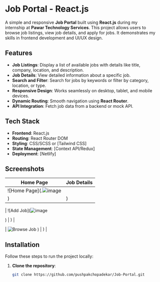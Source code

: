 # Job Portal - React.js

A simple and responsive **Job Portal** built using **React.js** during my internship at **Pawar Technology Services**. This project allows users to browse job listings, view job details, and apply for jobs. It demonstrates my skills in frontend development and UI/UX design.

## Features

- **Job Listings**: Display a list of available jobs with details like title, company, location, and description.
- **Job Details**: View detailed information about a specific job.
- **Search and Filter**: Search for jobs by keywords or filter by category, location, or type.
- **Responsive Design**: Works seamlessly on desktop, tablet, and mobile devices.
- **Dynamic Routing**: Smooth navigation using **React Router**.
- **API Integration**: Fetch job data from a backend or mock API.

## Tech Stack

- **Frontend**: React.js
- **Routing**: React Router DOM
- **Styling**: CSS/SCSS or [Tailwind CSS]
- **State Management**: [Context API/Redux] 
- **Deployment**: [Netlify]

## Screenshots

| Home Page | Job Details |
|-----------|-------------|
| ![Home Page](.![image](https://github.com/user-attachments/assets/3b7b67e8-7ec0-4c5f-8758-8f434db9d14b)
) | ) |

| ![Add Job](![image](https://github.com/user-attachments/assets/96b58651-226f-4aaa-82b8-cd3f4cd690c4)

) | ) |

| ![Browse Job](![image](https://github.com/user-attachments/assets/3f11b322-93ab-421a-87f6-3df8de7b7175))
) | ) |

## Installation

Follow these steps to run the project locally:

1. **Clone the repository**:
   ```bash
   git clone https://github.com/pushpakchopadekar/Job-Portal.git
